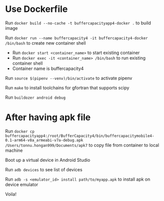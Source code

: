 # Use Dockerfile

Run `docker build --no-cache -t buffercapacityapp4-docker .` to build image

Run `docker run --name buffercapacity4 -it buffercapacity4-docker /bin/bash` to create new container shell

- Run `docker start <container_name>` to start existing container
- Run `docker exec -it <container_name> /bin/bash` to run existing container shell
- Container name is buffercapacity4

Run `source $(pipenv --venv)/bin/activate` to activate pipenv

Run `make` to install toolchains for gfortran that supports scipy

Run `buildozer android debug`

# After having apk file

Run `docker cp buffercapacityapp4:/root/BufferCapacity4/bin/buffercapacitymobile4-0.1-arm64-v8a_armeabi-v7a-debug.apk /Users/tonnu.hongan999/Documents/apk7` to copy file from container to local machine

Boot up a virtual device in Android Studio

Run `adb devices` to see list of devices

Run `adb -s <emulator_id> install path/to/myapp.apk` to install apk on device emulator

Voila!
